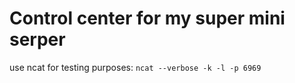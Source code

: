 # Control center for my super mini serper

use ncat for testing purposes: `ncat --verbose -k -l -p 6969`

